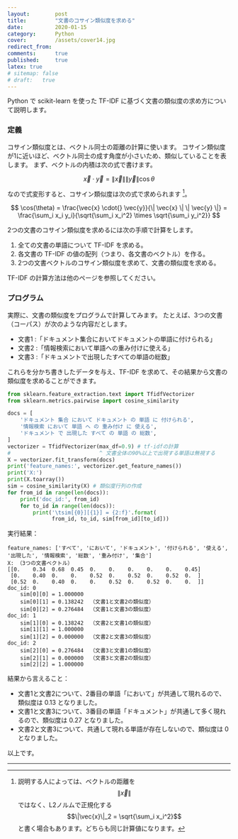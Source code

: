```yaml
---
layout:        post
title:         "文書のコサイン類似度を求める"
date:          2020-01-15
category:      Python
cover:         /assets/cover14.jpg
redirect_from:
comments:      true
published:     true
latex: true
# sitemap: false
# draft:   true
---
```


Python で scikit-learn を使った TF-IDF に基づく文書の類似度の求め方について説明します。

### 定義

コサイン類似度とは、ベクトル同士の距離の計算に使います。
コサイン類似度が1に近いほど、ベクトル同士の成す角度が小さいため、類似していることを表します。
まず、ベクトルの内積は次の式で書けます。

$$
\vec{x} \cdot{} \vec{y} = \| \vec{x} \| \| \vec{y} \| \cos \theta
$$

なので式変形すると、コサイン類似度は次の式で求められます [^1]。

$$
\cos(\theta) = \frac{\vec{x} \cdot{} \vec{y}}{\| \vec{x} \| \| \vec{y} \|}
= \frac{\sum_i x_i y_i}{\sqrt{\sum_i x_i^2} \times \sqrt{\sum_i y_i^2}}
$$

[^1]: 説明する人によっては、ベクトルの距離を $$\|\vec{x}\|$$ ではなく、L2ノルムで正規化する $$\|\vec{x}\|_2 = \sqrt{\sum_i x_i^2}$$ と書く場合もあります。どちらも同じ計算値になります。

2つの文書のコサイン類似度を求めるには次の手順で計算をします。

1. 全ての文書の単語について TF-IDF を求める。
2. 各文書の TF-IDF の値の配列（つまり、各文書のベクトル）を作る。
3. 2つの文書ベクトルのコサイン類似度を求めて、文書の類似度を求める。

TF-IDF の計算方法は他のページを参照してください。


### プログラム

実際に、文書の類似度をプログラムで計算してみます。
たとえば、3つの文書（コーパス）が次のような内容だとします。

- 文書1 :「ドキュメント集合においてドキュメントの単語に付けられる」
- 文書2 :「情報検索において単語への重み付けに使える」
- 文書3 :「ドキュメントで出現したすべての単語の総数」

これらを分かち書きしたデータを与え、TF-IDF を求めて、その結果から文書の類似度を求めることができます。

```python
from sklearn.feature_extraction.text import TfidfVectorizer
from sklearn.metrics.pairwise import cosine_similarity

docs = [
    'ドキュメント 集合 において ドキュメント の 単語 に 付けられる',
    '情報検索 において 単語 へ の 重み付け に 使える',
    'ドキュメント で 出現した すべて の 単語 の 総数',
]
vectorizer = TfidfVectorizer(max_df=0.9) # tf-idfの計算
#                            ^ 文書全体の90%以上で出現する単語は無視する
X = vectorizer.fit_transform(docs)
print('feature_names:', vectorizer.get_feature_names())
print('X:')
print(X.toarray())
sim = cosine_similarity(X) # 類似度行列の作成
for from_id in range(len(docs)):
    print('doc_id:', from_id)
    for to_id in range(len(docs)):
        print('\tsim[{0}][{1}] = {2:f}'.format(
              from_id, to_id, sim[from_id][to_id]))
```

実行結果：

```output
feature_names: ['すべて', 'において', 'ドキュメント', '付けられる', '使える', '出現した', '情報検索', '総数', '重み付け', '集合']
X: （3つの文書ベクトル）
[[0.    0.34  0.68  0.45  0.    0.    0.    0.    0.    0.45]
 [0.    0.40  0.    0.    0.52  0.    0.52  0.    0.52  0.  ]
 [0.52  0.    0.40  0.    0.    0.52  0.    0.52  0.    0.  ]]
doc_id: 0
	sim[0][0] = 1.000000
	sim[0][1] = 0.138242  （文書1と文書2の類似度）
	sim[0][2] = 0.276484  （文書1と文書3の類似度）
doc_id: 1
	sim[1][0] = 0.138242  （文書2と文書1の類似度）
	sim[1][1] = 1.000000
	sim[1][2] = 0.000000  （文書2と文書3の類似度）
doc_id: 2
	sim[2][0] = 0.276484  （文書3と文書1の類似度）
	sim[2][1] = 0.000000  （文書3と文書2の類似度）
	sim[2][2] = 1.000000
```

結果から言えること：

- 文書1と文書2について、2番目の単語「において」が共通して現れるので、類似度は 0.13 となりました。
- 文書1と文書3について、3番目の単語「ドキュメント」が共通して多く現れるので、類似度は 0.27 となりました。
- 文書2と文書3について、共通して現れる単語が存在しないので、類似度は 0 となりました。

以上です。

---
